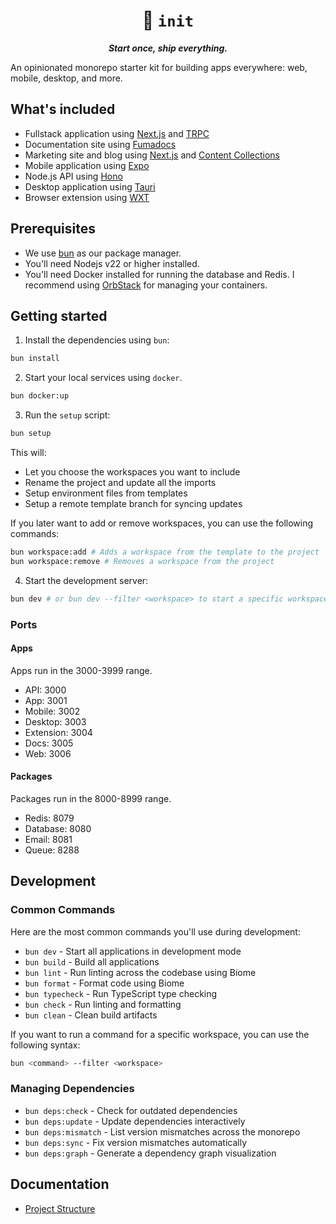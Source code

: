 <p align="center">
  <h1 align="center">🧬 <code>init</code></h1>

  <p align="center">
    <em><strong>Start once, ship everything.</strong></em>
  </p>
</p>

An opinionated monorepo starter kit for building apps everywhere: web, mobile, desktop, and more.

## What's included

- Fullstack application using [Next.js](https://nextjs.org/) and [TRPC](https://trpc.io/)
- Documentation site using [Fumadocs](http://fumadocs.vercel.app)
- Marketing site and blog using [Next.js](https://nextjs.org/) and [Content Collections](https://www.content-collections.dev/)
- Mobile application using [Expo](https://expo.dev/)
- Node.js API using [Hono](https://hono.dev/)
- Desktop application using [Tauri](https://tauri.app/)
- Browser extension using [WXT](https://wxt.dev/)

## Prerequisites

- We use [bun](https://bun.sh/) as our package manager.
- You'll need Nodejs v22 or higher installed.
- You'll need Docker installed for running the database and Redis. I recommend using [OrbStack](https://orbstack.dev/) for managing your containers.

## Getting started

1. Install the dependencies using `bun`:

```bash
bun install
```

2. Start your local services using `docker`.

```bash
bun docker:up
```

3. Run the `setup` script:

```bash
bun setup
```

This will:

- Let you choose the workspaces you want to include
- Rename the project and update all the imports
- Setup environment files from templates
- Setup a remote template branch for syncing updates

If you later want to add or remove workspaces, you can use the following commands:

```bash
bun workspace:add # Adds a workspace from the template to the project
bun workspace:remove # Removes a workspace from the project
```

4. Start the development server:

```bash
bun dev # or bun dev --filter <workspace> to start a specific workspace
```

### Ports

#### Apps

Apps run in the 3000-3999 range.

- API: 3000
- App: 3001
- Mobile: 3002
- Desktop: 3003
- Extension: 3004
- Docs: 3005
- Web: 3006

#### Packages

Packages run in the 8000-8999 range.

- Redis: 8079
- Database: 8080
- Email: 8081
- Queue: 8288

## Development

### Common Commands

Here are the most common commands you'll use during development:

- `bun dev` - Start all applications in development mode
- `bun build` - Build all applications
- `bun lint` - Run linting across the codebase using Biome
- `bun format` - Format code using Biome
- `bun typecheck` - Run TypeScript type checking
- `bun check` - Run linting and formatting
- `bun clean` - Clean build artifacts

If you want to run a command for a specific workspace, you can use the following syntax:

```bash
bun <command> --filter <workspace>
```

### Managing Dependencies

- `bun deps:check` - Check for outdated dependencies
- `bun deps:update` - Update dependencies interactively
- `bun deps:mismatch` - List version mismatches across the monorepo
- `bun deps:sync` - Fix version mismatches automatically
- `bun deps:graph` - Generate a dependency graph visualization

## Documentation

- [Project Structure](./.docs/project-structure.md)
